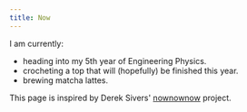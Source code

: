 ```yaml
---
title: Now
---
```

I am currently:

- heading into my 5th year of Engineering Physics.
- crocheting a top that will (hopefully) be finished this year.
- brewing matcha lattes.

This page is inspired by Derek Sivers' [nownownow](https://nownownow.com/) project.